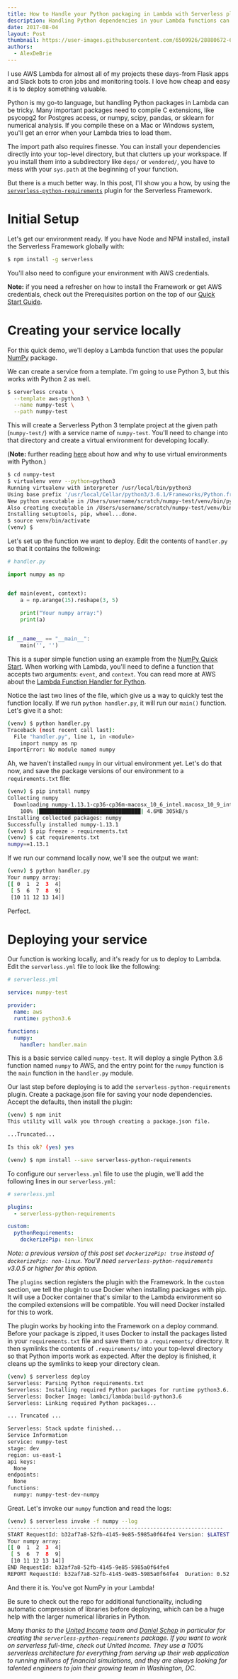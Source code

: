 ```yaml
---
title: How to Handle your Python packaging in Lambda with Serverless plugins
description: Handling Python dependencies in your Lambda functions can be a pain. Here's how I handle Python packaging with Serverless for dev/prod parity.
date: 2017-08-04
layout: Post
thumbnail: https://user-images.githubusercontent.com/6509926/28880672-63c395f4-776b-11e7-8bc9-a9c8dff12c12.png
authors:
  - AlexDeBrie
---
```


I use AWS Lambda for almost all of my projects these days-from Flask apps and Slack bots to cron jobs and monitoring tools. I love how cheap and easy it is to deploy something valuable.

Python is my go-to language, but handling Python packages in Lambda can be tricky. Many important packages need to compile C extensions, like psycopg2 for Postgres access, or numpy, scipy, pandas, or sklearn for numerical analysis. If you compile these on a Mac or Windows system, you'll get an error when your Lambda tries to load them.

The import path also requires finesse. You can install your dependencies directly into your top-level directory, but that clutters up your workspace. If you install them into a subdirectory like `deps/` or `vendored/`, you have to mess with your `sys.path` at the beginning of your function.

But there is a much better way. In this post, I'll show you a how, by using the [`serverless-python-requirements`](https://github.com/UnitedIncome/serverless-python-requirements) plugin for the Serverless Framework.

# Initial Setup

Let's get our environment ready. If you have Node and NPM installed, install the Serverless Framework globally with:

```bash
$ npm install -g serverless
```

You'll also need to configure your environment with AWS credentials.

**Note:** if you need a refresher on how to install the Framework or get AWS credentials, check out the Prerequisites portion on the top of our [Quick Start Guide](https://serverless.com/framework/docs/providers/aws/guide/quick-start/).

# Creating your service locally

For this quick demo, we'll deploy a Lambda function that uses the popular [NumPy](http://www.numpy.org/) package.

We can create a service from a template. I'm going to use Python 3, but this works with Python 2 as well.

```bash
$ serverless create \
  --template aws-python3 \
  --name numpy-test \
  --path numpy-test
```

This will create a Serverless Python 3 template project at the given path (`numpy-test/`) with a service name of `numpy-test`. You'll need to change into that directory and create a virtual environment for developing locally.

(**Note:** further reading [here](http://python-guide-pt-br.readthedocs.io/en/latest/dev/virtualenvs/) about how and why to use virtual environments with Python.)

```bash
$ cd numpy-test
$ virtualenv venv --python=python3
Running virtualenv with interpreter /usr/local/bin/python3
Using base prefix '/usr/local/Cellar/python3/3.6.1/Frameworks/Python.framework/Versions/3.6'
New python executable in /Users/username/scratch/numpy-test/venv/bin/python3.6
Also creating executable in /Users/username/scratch/numpy-test/venv/bin/python
Installing setuptools, pip, wheel...done.
$ source venv/bin/activate
(venv) $
```

Let's set up the function we want to deploy. Edit the contents of `handler.py` so that it contains the following:

```python
# handler.py

import numpy as np


def main(event, context):
    a = np.arange(15).reshape(3, 5)
    
    print("Your numpy array:")
    print(a)


if __name__ == "__main__":
    main('', '')
```

This is a super simple function using an example from the [NumPy Quick Start](https://docs.scipy.org/doc/numpy-dev/user/quickstart.html#an-example). When working with Lambda, you'll need to define a function that accepts two arguments: `event`, and `context`. You can read more at AWS about the [Lambda Function Handler for Python](http://docs.aws.amazon.com/lambda/latest/dg/python-programming-model-handler-types.html).

Notice the last two lines of the file, which give us a way to quickly test the function locally. If we run `python handler.py`, it will run our `main()` function. Let's give it a shot:

```bash
(venv) $ python handler.py
Traceback (most recent call last):
  File "handler.py", line 1, in <module>
    import numpy as np
ImportError: No module named numpy
```

Ah, we haven't installed `numpy` in our virtual environment yet. Let's do that now, and save the package versions of our environment to a `requirements.txt` file:

```bash
(venv) $ pip install numpy
Collecting numpy
  Downloading numpy-1.13.1-cp36-cp36m-macosx_10_6_intel.macosx_10_9_intel.macosx_10_9_x86_64.macosx_10_10_intel.macosx_10_10_x86_64.whl (4.5MB)
    100% |████████████████████████████████| 4.6MB 305kB/s
Installing collected packages: numpy
Successfully installed numpy-1.13.1
(venv) $ pip freeze > requirements.txt
(venv) $ cat requirements.txt
numpy==1.13.1
```

If we run our command locally now, we'll see the output we want:

```bash
(venv) $ python handler.py
Your numpy array:
[[ 0  1  2  3  4]
 [ 5  6  7  8  9]
 [10 11 12 13 14]]
```

Perfect.

# Deploying your service

Our function is working locally, and it's ready for us to deploy to Lambda. Edit the `serverless.yml` file to look like the following:

```yml
# serverless.yml

service: numpy-test

provider:
  name: aws
  runtime: python3.6

functions:
  numpy:
    handler: handler.main
```

This is a basic service called `numpy-test`. It will deploy a single Python 3.6 function named `numpy` to AWS, and the entry point for the `numpy` function is the `main` function in the `handler.py` module.

Our last step before deploying is to add the `serverless-python-requirements` plugin. Create a package.json file for saving your node dependencies. Accept the defaults, then install the plugin:

```bash
(venv) $ npm init
This utility will walk you through creating a package.json file.

...Truncated...

Is this ok? (yes) yes

(venv) $ npm install --save serverless-python-requirements
```

To configure our `serverless.yml` file to use the plugin, we'll add the following lines in our `serverless.yml`:

```yml
# sererless.yml

plugins:
  - serverless-python-requirements

custom:
  pythonRequirements:
    dockerizePip: non-linux
```

_Note: a previous version of this post set `dockerizePip: true` instead of `dockerizePip: non-linux`. You'll need `serverless-python-requirements` v3.0.5 or higher for this option._

The `plugins` section registers the plugin with the Framework. In the `custom` section, we tell the plugin to use Docker when installing packages with pip. It will use a Docker container that's similar to the Lambda environment so the compiled extensions will be compatible. You will need Docker installed for this to work.

The plugin works by hooking into the Framework on a deploy command. Before your package is zipped, it uses Docker to install the packages listed in your `requirements.txt` file and save them to a `.requirements/` directory. It then symlinks the contents of `.requirements/` into your top-level directory so that Python imports work as expected. After the deploy is finished, it cleans up the symlinks to keep your directory clean.

```bash
(venv) $ serverless deploy
Serverless: Parsing Python requirements.txt
Serverless: Installing required Python packages for runtime python3.6...
Serverless: Docker Image: lambci/lambda:build-python3.6
Serverless: Linking required Python packages...

... Truncated ...

Serverless: Stack update finished...
Service Information
service: numpy-test
stage: dev
region: us-east-1
api keys:
  None
endpoints:
  None
functions:
  numpy: numpy-test-dev-numpy
```

Great. Let's invoke our `numpy` function and read the logs:

```bash
(venv) $ serverless invoke -f numpy --log
--------------------------------------------------------------------
START RequestId: b32af7a8-52fb-4145-9e85-5985a0f64fe4 Version: $LATEST
Your numpy array:
[[ 0  1  2  3  4]
 [ 5  6  7  8  9]
 [10 11 12 13 14]]
END RequestId: b32af7a8-52fb-4145-9e85-5985a0f64fe4
REPORT RequestId: b32af7a8-52fb-4145-9e85-5985a0f64fe4	Duration: 0.52 ms	Billed Duration: 100 ms 	Memory Size: 1024 MB	Max Memory Used: 37 MB
```

And there it is. You've got NumPy in your Lambda!

Be sure to check out the repo for additional functionality, including automatic compression of libraries before deploying, which can be a huge help with the larger numerical libraries in Python. 

*Many thanks to the [United Income](https://unitedincome.com/) team and [Daniel Schep](https://twitter.com/schep_) in particular for creating the `serverless-python-requirements` package. If you want to work on serverless full-time, check out United Income. They use a 100% serverless architecture for everything from serving up their web application to running millions of financial simulations, and they are always looking for talented engineers to join their growing team in Washington, DC.*
